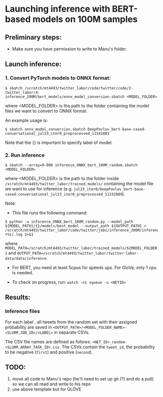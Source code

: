 # Launching inference with BERT-based models on 100M samples

## Preliminary steps:

- Make sure you have permission to write to Manu's folder.

## Launch inference:

### 1. Convert PyTorch models to ONNX format:
```
$ sbatch /scratch/mt4493/twitter_labor/code/twitter/code/2-twitter_labor/4-inference_200M/bert_models/onnx_model_conversion.sbatch <MODEL_FOLDER>
```
where <MODEL_FOLDER> is the path to the folder containing the model files we want to convert to ONNX format.

An example usage is:
```
$ sbatch onnx_model_conversion.sbatch DeepPavlov_bert-base-cased-conversational_jul23_iter0_preprocessed_11542883
```

Note that the {} is important to specify label of model.

### 2. Run inference
```
$ sbatch --array=0-900 inference_ONNX_bert_100M_random.sbatch <MODEL_FOLDER>
```

where <MODEL_FOLDER> is the path to the folder inside `/scratch/mt4493/twitter_labor/trained_models/` containing the model file we want to use for inference (e.g. `jul23_iter0/DeepPavlov_bert-base-cased-conversational_jul23_iter0_preprocessed_11232989`).

Note: 
-  This file runs the following command: 
```
$ python -u inference_ONNX_bert_100M_random.py --model_path ${MODEL_PATH}/{}/models/best_model --output_path ${OUTPUT_PATH} > /scratch/mt4493/twitter_labor/code/twitter/jobs/inference_200M/inference_output/iteration2/logs/${SLURM_ARRAY_TASK_ID}-$(date +%s).log 2>&1
```

where `MODEL_PATH=/scratch/mt4493/twitter_labor/trained_models/${MODEL_FOLDER}` and `OUTPUT_PATH=/scratch/mt4493/twitter_labor/twitter-labor-data/data/inference`.

- For BERT, you need at least 5cpus for speeds ups. For GloVe, only 1 cpu is needed. 

- To check on progress, run: `watch -n1 squeue -u <NETID>`

## Results:

### Inference files

For each label <LABEL>, all tweets from the random set with their assigned probability are saved in `<OUTPUT_PATH>/<MODEL_FOLDER_NAME>-<SLURM_JOB_ID>/<LABEL>` in separate CSVs. 

The CSV file names are defined as follows: `<NET_ID>_random-<SLURM_ARRAY_TASK_ID>.csv`. The CSVs contain the `tweet_id`, the probability to be negative (`first`) and positive (`second`). 

## TODO:
1. move all code to Manu's repo (he'll need to set up git (?) and do a pull) so we can all read and write to his repo
2. use above template but for GLOVE 
